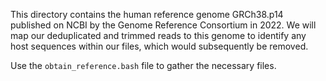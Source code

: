This directory contains the human reference genome GRCh38.p14 published on NCBI by the Genome Reference Consortium in 2022.
We will map our deduplicated and trimmed reads to this genome to identify any host sequences within our files, which would
subsequently be removed.

Use the `obtain_reference.bash` file to gather the necessary files.
